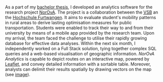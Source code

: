 As a part of my <a href="/pdfs/Thesis_Merz_Alexander.pdf" target="_blank">bachelor thesis</a>, I developed an analytics software for the research project <a href="https://vm.baden-wuerttemberg.de/de/politik-zukunft/zukunftskonzepte/digitale-mobilitaet/mobiarch-bw/norova/" target="_blank"><abbr title="Nutzerorientierte Optimierung verkehrlicher Angebote">NorOvA</abbr></a>.
The project is a collaboration between the <a href="https://www.v-s-b.de/" target="_blank"><abbr title="Verkehrsverbund Schwarzwald-Baar">VSB</abbr></a> an the <a href="https://www.hs-furtwangen.de/en/" target="_blank">Hochschule Furtwangen</a>. It aims to evaluate student's mobility patterns in rural areas to derive lasting optimisation measures for public transportation. Students were enabled to track their way to and from their university by means of a mobile app provided by the research team. Upon my arrival, the team faced the challenge to utilise their rapidly growing database for effective data analyses. Within the next six month, I independently worked on a Full Stack solution, tying together complex SQL queries and a web-based visualisation of geographic information. <em>NorOvA Analytics</em> is capable to depict routes on an interactive map, powered by <a href="https://leafletjs.com/" target="_blank">Leaflet</a>, and convey detailed information with a sortable table. Moreover, analysts can delimit their results spatially by drawing vectors on the map (see <a href="public/images/norova-analytics.jpg" target="_blank">image</a>).
